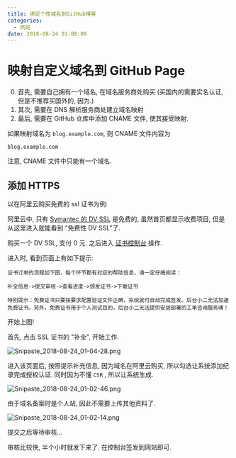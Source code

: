 ```yaml
---
title: 绑定个性域名到GitHub博客
categories:
  - 网站
date: 2018-08-24 01:08:09
---
```


# 映射自定义域名到 GitHub Page

0. 首先, 需要自己拥有一个域名, 在域名服务商处购买 (买国内的需要实名认证, 但是不推荐买国外的, 因为.)
0. 其次, 需要在 DNS 解析服务商处建立域名映射
0. 最后, 需要在 GitHub 仓库中添加 CNAME 文件, 使其接受映射. 

<!--more-->

如果映射域名为 `blog.example.com`, 则 CNAME 文件内容为

```
blog.example.com
```

注意, CNAME 文件中只能有一个域名.

## 添加 HTTPS

以在阿里云购买免费的 ssl 证书为例:

阿里云中, 只有 [Symantec 的 DV SSL](https://www.aliyun.com/product/cas#product-area2) 是免费的, 虽然首页都显示收费项目, 但是从这里进入就能看到 "免费性 DV SSL"了.

购买一个 DV SSL, 支付 0 元. 之后进入 [证书控制台](https://yundun.console.aliyun.com/?p=cas#/cas/home) 操作.

进入时, 看到页面上有如下提示:

```
证书订单的流程如下图，每个环节都有对应的帮助信息，请一定仔细阅读：

补全信息->提交审核->查看进度->颁发证书->下载证书

特别提示：免费证书只要按要求配置验证文件正确，系统就可自动完成签发。后台小二无法加速免费证书。另外，免费证书用于个人测试目的，后台小二无法提供安装部署的工单咨询服务噢！
```

开始上图!

首先, 点击 SSL 证书的 "补全", 开始工作.

![Snipaste_2018-08-24_01-04-28.png](https://i.loli.net/2018/08/24/5b7ee9284660e.png)

进入该页面后, 按照提示补充信息, 因为域名在阿里云购买, 所以勾选让系统添加纪录完成授权认证. 同时因为不懂 `CSR` , 所以让系统生成.

![Snipaste_2018-08-24_01-02-46.png](https://i.loli.net/2018/08/24/5b7ee8c560f86.png)

由于域名备案时是个人站, 因此不需要上传其他资料了.

![Snipaste_2018-08-24_01-02-14.png](https://i.loli.net/2018/08/24/5b7ee8c576784.png)

提交之后等待审核...

审核比较快, 半个小时就发下来了. 在控制台签发到网站即可.